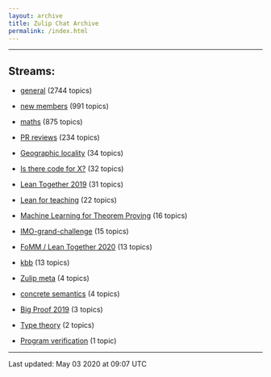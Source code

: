 ```yaml
---
layout: archive
title: Zulip Chat Archive
permalink: /index.html
---
```


---

## Streams:

* [general](stream/113488-general/index.html) (2744 topics)

* [new members](stream/113489-new-members/index.html) (991 topics)

* [maths](stream/116395-maths/index.html) (875 topics)

* [PR reviews](stream/144837-PR-reviews/index.html) (234 topics)

* [Geographic locality](stream/224796-Geographic-locality/index.html) (34 topics)

* [Is there code for X?](stream/217875-Is-there-code-for-X%3F/index.html) (32 topics)

* [Lean Together 2019](stream/179818-Lean-Together-2019/index.html) (31 topics)

* [Lean for teaching](stream/187764-Lean-for-teaching/index.html) (22 topics)

* [Machine Learning for Theorem Proving](stream/219941-Machine-Learning-for-Theorem-Proving/index.html) (16 topics)

* [IMO-grand-challenge](stream/208328-IMO-grand-challenge/index.html) (15 topics)

* [FoMM / Lean Together 2020](stream/218272-FoMM-/-Lean-Together-2020/index.html) (13 topics)

* [kbb](stream/141825-kbb/index.html) (13 topics)

* [Zulip meta](stream/236604-Zulip-meta/index.html) (4 topics)

* [concrete semantics](stream/187724-concrete-semantics/index.html) (4 topics)

* [Big Proof 2019](stream/198800-Big-Proof-2019/index.html) (3 topics)

* [Type theory](stream/236446-Type-theory/index.html) (2 topics)

* [Program verification](stream/236449-Program-verification/index.html) (1 topic)

<hr><p>Last updated: May 03 2020 at 09:07 UTC</p>